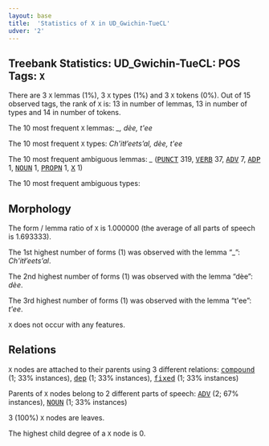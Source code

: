 ```yaml
---
layout: base
title:  'Statistics of X in UD_Gwichin-TueCL'
udver: '2'
---
```


## Treebank Statistics: UD_Gwichin-TueCL: POS Tags: `X`

There are 3 `X` lemmas (1%), 3 `X` types (1%) and 3 `X` tokens (0%).
Out of 15 observed tags, the rank of `X` is: 13 in number of lemmas, 13 in number of types and 14 in number of tokens.

The 10 most frequent `X` lemmas: <em>_, dèe, t'ee</em>

The 10 most frequent `X` types:  <em>Ch'itł’eets’al, dèe, t'ee</em>

The 10 most frequent ambiguous lemmas: <em>_</em> (<tt><a href="gwi_tuecl-pos-PUNCT.html">PUNCT</a></tt> 319, <tt><a href="gwi_tuecl-pos-VERB.html">VERB</a></tt> 37, <tt><a href="gwi_tuecl-pos-ADV.html">ADV</a></tt> 7, <tt><a href="gwi_tuecl-pos-ADP.html">ADP</a></tt> 1, <tt><a href="gwi_tuecl-pos-NOUN.html">NOUN</a></tt> 1, <tt><a href="gwi_tuecl-pos-PROPN.html">PROPN</a></tt> 1, <tt><a href="gwi_tuecl-pos-X.html">X</a></tt> 1)

The 10 most frequent ambiguous types:  



## Morphology

The form / lemma ratio of `X` is 1.000000 (the average of all parts of speech is 1.693333).

The 1st highest number of forms (1) was observed with the lemma “_”: <em>Ch'itł’eets’al</em>.

The 2nd highest number of forms (1) was observed with the lemma “dèe”: <em>dèe</em>.

The 3rd highest number of forms (1) was observed with the lemma “t'ee”: <em>t'ee</em>.

`X` does not occur with any features.


## Relations

`X` nodes are attached to their parents using 3 different relations: <tt><a href="gwi_tuecl-dep-compound.html">compound</a></tt> (1; 33% instances), <tt><a href="gwi_tuecl-dep-dep.html">dep</a></tt> (1; 33% instances), <tt><a href="gwi_tuecl-dep-fixed.html">fixed</a></tt> (1; 33% instances)

Parents of `X` nodes belong to 2 different parts of speech: <tt><a href="gwi_tuecl-pos-ADV.html">ADV</a></tt> (2; 67% instances), <tt><a href="gwi_tuecl-pos-NOUN.html">NOUN</a></tt> (1; 33% instances)

3 (100%) `X` nodes are leaves.

The highest child degree of a `X` node is 0.

